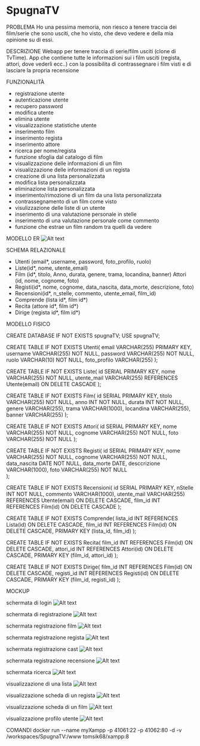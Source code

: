 # SpugnaTV

PROBLEMA
Ho una pessima memoria, non riesco a tenere traccia dei film/serie che sono usciti, che ho visto, che devo vedere e della mia opinione su di essi.

DESCRIZIONE
Webapp per tenere traccia di serie/film usciti (clone di TvTime). App che contiene tutte le informazioni sui i film usciti (regista, attori, dove vederli ecc..) con la possibilita di contrassegnare i film visti e di lasciare la propria recensione

FUNZIONALITÀ
- registrazione utente
- autenticazione utente
- recupero password
- modifica utente
- elimina utente
- visualizzazione statistiche utente
- inserimento film
- inserimento regista
- inserimento attore
- ricerca per nome/regista
- funzione sfoglia dal catalogo di film
- visualizzazione delle informazioni di un film
- visualizzazione delle informazioni di un regista
- creazione di una lista personalizzata
- modifica lista personalizzata
- eliminazione lista personalizzata
- inserimento/rimozione di un film da una lista personalizzata
- contrassegnamento di un film come visto
- visulizzazione delle liste di un utente
- inserimento di una valutazione personale in stelle
- inserimento di una valutazione personale come commento
- funzione che estrae un film random tra quelli da vedere

MODELLO ER
![Alt text](modello/er.png)

SCHEMA RELAZIONALE

- Utenti (email*, username, password, foto_profilo, ruolo)
- Liste(id*, nome, utente_email)
- Film (id*, titolo, Anno, durata, genere, trama, locandina, banner) Attori (id, nome, cognome, foto)
- Registi(id*, nome, cognome, data_nascita, data_morte, descrizione, foto)
- Recensioni(id*, n_stelle, commento, utente_email, film_id)
- Comprende (lista id*, film id*)
- Recita (attore id*, film id*)
- Dirige (regista id*, film id*)

MODELLO FISICO

CREATE DATABASE IF NOT EXISTS spugnaTV;
USE spugnaTV;

CREATE TABLE IF NOT EXISTS Utenti(
    email VARCHAR(255) PRIMARY KEY,
    username VARCHAR(255) NOT NULL,
    password VARCHAR(255) NOT NULL,
    ruolo VARCHAR(10) NOT NULL,
    foto_profilo VARCHAR(255)
);

CREATE TABLE IF NOT EXISTS Liste(
    id SERIAL PRIMARY KEY,
    nome VARCHAR(255) NOT NULL,
    utente_mail VARCHAR(255) REFERENCES Utente(email) ON DELETE CASCADE
);

CREATE TABLE IF NOT EXISTS Film(
    id SERIAL PRIMARY KEY,
    titolo VARCHAR(255) NOT NULL,
    anno INT NOT NULL,
    durata INT NOT NULL,
    genere VARCHAR(255),
    trama VARCHAR(1000),
    locandina VARCHAR(255),  
    banner VARCHAR(255)
);

CREATE TABLE IF NOT EXISTS Attori(
    id SERIAL PRIMARY KEY,
    nome VARCHAR(255) NOT NULL,
    cognome VARCHAR(255) NOT NULL,
    foto VARCHAR(255) NOT NULL
);

CREATE TABLE IF NOT EXISTS Registi(
    id SERIAL PRIMARY KEY,
    nome VARCHAR(255) NOT NULL,
    cognome VARCHAR(255) NOT NULL,
    data_nascita DATE NOT NULL,
    data_morte DATE,
    desccrizione VARCHAR(1000),
    foto VARCHAR(255) NOT NULL  
);

CREATE TABLE IF NOT EXISTS Recensioni(
    id SERIAL PRIMARY KEY,
    nStelle INT NOT NULL,
    commento VARCHAR(1000),
    utente_mail VARCHAR(255) REFERENCES Utente(email) ON DELETE CASCADE,
    film_id INT REFERENCES Film(id) ON DELETE CASCADE
);

CREATE TABLE IF NOT EXISTS Comprende(
    lista_id INT REFERENCES Lista(id) ON DELETE CASCADE,
    film_id INT REFERENCES Film(id) ON DELETE CASCADE,
    PRIMARY KEY (lista_id, film_id)
);

CREATE TABLE IF NOT EXISTS Recita(
    film_id INT REFERENCES Film(id) ON DELETE CASCADE,
    attori_id INT REFERENCES Attori(id) ON DELETE CASCADE,
    PRIMARY KEY (film_id, attori_id)
);

CREATE TABLE IF NOT EXISTS Dirige(
    film_id INT REFERENCES Film(id) ON DELETE CASCADE,
    registi_id INT REFERENCES Registi(id) ON DELETE CASCADE,
    PRIMARY KEY (film_id, registi_id)
);

MOCKUP

schermata di login
![Alt text](modello/image.png)

schermata di registrazione
![Alt text](modello/image-6.png)

schermata registrazione film
![Alt text](modello/image-7.png)

schermata registrazione regista
![Alt text](modello/image-8.png)

schermata registrazione cast
![Alt text](modello/image-9.png)

schermata registrazione recensione
![Alt text](modello/image-10.png)

schermata ricerca
![Alt text](modello/image-1.png)

visualizzazione di una lista
![Alt text](modello/image-2.png)

visualizzazione scheda di un regista
![Alt text](modello/image-3.png)

visualizzazione scheda di un film
![Alt text](modello/image-4.png)

visualizzazione profilo utente
![Alt text](modello/image-5.png)

COMANDI
docker run --name myXampp -p 41061:22 -p 41062:80 -d -v /workspaces/SpugnaTV:/www tomsik68/xampp:8
